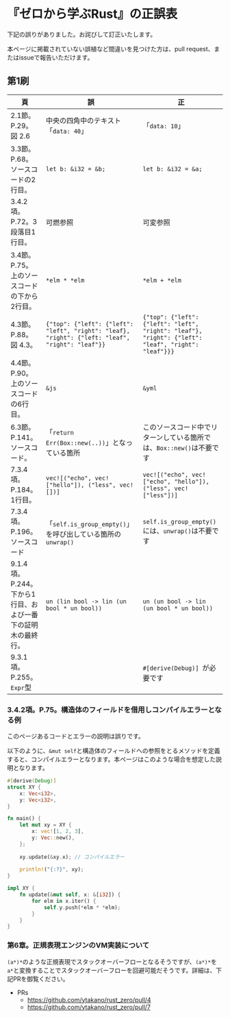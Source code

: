 # 『ゼロから学ぶRust』の正誤表

下記の誤りがありました。お詫びして訂正いたします。

本ページに掲載されていない誤植など間違いを見つけた方は、pull request、またはissueで報告いただけます。

## 第1刷

|頁    | 誤     | 正   |
| ---- | ----- | ---- |
| 2.1節。P.29。図 2.6 | 中央の四角中のテキスト「`data: 40`」 | 「`data: 10`」 |
| 3.3節。P.68。ソースコードの2行目。 | `let b: &i32 = &b;` | `let b: &i32 = &a;` |
| 3.4.2項。P.72。3段落目1行目。 | 可燃参照 | 可変参照 |
| 3.4節。P.75。上のソースコードの下から2行目。 | `*elm * *elm` | `*elm + *elm` |
| 4.3節。P.88。図 4.3。 | `{"top": {"left": {"left": "left", "right": "leaf}, "right": {"left: "leaf", "right": "leaf"}}` | `{"top": {"left": {"left": "left", "right": "leaf"}, "right": {"left": "leaf", "right": "leaf"}}}` |
| 4.4節。P.90。上のソースコードの6行目。 | `&js` | `&yml` |
| 6.3節。P.141。ソースコード。 | 「`return Err(Box::new(..))`」となっている箇所 | このソースコード中でリターンしている箇所では、`Box::new()`は不要です |
| 7.3.4項。P.184。1行目。| `vec![("echo", vec!["hello"]), ("less", vec![])]` | `vec![("echo", vec!["echo", "hello"]), ("less", vec!["less"])]` |
| 7.3.4項。P.196。ソースコード | 「`self.is_group_empty()`」を呼び出している箇所の`unwrap()` | `self.is_group_empty()`には、`unwrap()`は不要です |
| 9.1.4項。P.244。下から1行目、および一番下の証明木の最終行。| `un (lin bool -> lin (un bool * un bool))` | `un (un bool -> lin (un bool * un bool))` |
| 9.3.1項。P.255。`Expr`型 | | `#[derive(Debug)] `が必要です |

### 3.4.2項。P.75。構造体のフィールドを借用しコンパイルエラーとなる例

このページあるコードとエラーの説明は誤りです。

以下のように、`&mut self`と構造体のフィールドへの参照をとるメソッドを定義すると、コンパイルエラーとなります。本ページはこのような場合を想定した説明となります。

```rust
#[derive(Debug)]
struct XY {
    x: Vec<i32>,
    y: Vec<i32>,
}

fn main() {
    let mut xy = XY {
        x: vec![1, 2, 3],
        y: Vec::new(),
    };
    
    xy.update(&xy.x); // コンパイルエラー
    
    println!("{:?}", xy);
}

impl XY {
    fn update(&mut self, x: &[i32]) {
        for elm in x.iter() {
            self.y.push(*elm * *elm);
        }
    }
}
```

### 第6章。正規表現エンジンのVM実装について

`(a*)*`のような正規表現でスタックオーバーフローとなるそうですが、`(a*)*`を`a*`と変換することでスタックオーバーフローを回避可能だそうです。詳細は、下記PRを御覧ください。

- PRs
  - https://github.com/ytakano/rust_zero/pull/4
  - https://github.com/ytakano/rust_zero/pull/7

